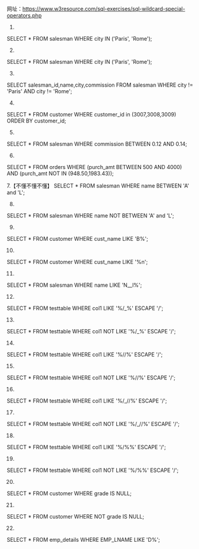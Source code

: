 网址：https://www.w3resource.com/sql-exercises/sql-wildcard-special-operators.php

1.
SELECT *
FROM salesman
WHERE city IN ('Paris', 'Rome');

2.
SELECT *
FROM salesman
WHERE city IN ('Paris', 'Rome');

3.
SELECT salesman_id,name,city,commission
FROM salesman
WHERE city != 'Paris' AND city != 'Rome';

4.
SELECT *
FROM customer
WHERE customer_id in (3007,3008,3009)
ORDER BY customer_id;

5.
SELECT *
FROM salesman
WHERE commission BETWEEN 0.12 AND 0.14;

6.
SELECT *
FROM orders
WHERE (purch_amt BETWEEN 500 AND 4000) AND (purch_amt NOT IN (948.50,1983.43));

7.【不懂不懂不懂】
SELECT *
FROM salesman
WHERE name BETWEEN 'A' and 'L';

8.
SELECT *
FROM salesman
WHERE name NOT BETWEEN 'A' and 'L';

9.
SELECT *
FROM customer
WHERE cust_name LIKE 'B%';

10.
SELECT *
FROM customer
WHERE cust_name LIKE '%n';

11.
SELECT *
FROM salesman
WHERE name LIKE 'N__l%';

12.
SELECT *
FROM testtable
WHERE col1 LIKE '%/_%' ESCAPE '/';

13.
SELECT *
FROM testtable
WHERE col1 NOT LIKE '%/_%' ESCAPE '/';

14.
SELECT *
FROM testtable
WHERE col1 LIKE '%//%' ESCAPE '/';

15.
SELECT *
FROM testtable
WHERE col1 NOT LIKE '%//%' ESCAPE '/';

16.
SELECT *
FROM testtable
WHERE col1 LIKE '%/_//%' ESCAPE '/';

17.
SELECT *
FROM testtable
WHERE col1 NOT LIKE '%/_//%' ESCAPE '/';

18.
SELECT *
FROM testtable
WHERE col1 LIKE '%/%%' ESCAPE '/';

19.
SELECT *
FROM testtable
WHERE col1 NOT LIKE '%/%%' ESCAPE '/';

20.
SELECT *
FROM customer
WHERE grade IS NULL;

21.
SELECT *
FROM customer
WHERE NOT grade IS NULL;

22.
SELECT *
FROM emp_details
WHERE EMP_LNAME LIKE 'D%';
